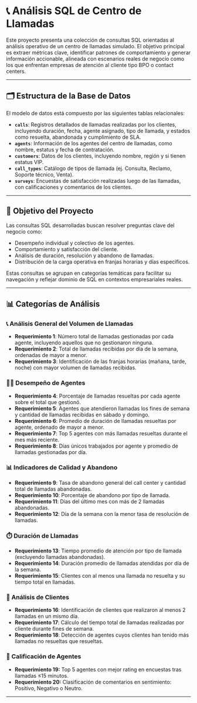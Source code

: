 # 📞 Análisis SQL de Centro de Llamadas

Este proyecto presenta una colección de consultas SQL orientadas al análisis operativo de un centro de llamadas simulado. El objetivo principal es extraer métricas clave, identificar patrones de comportamiento y generar información accionable, alineada con escenarios reales de negocio como los que enfrentan empresas de atención al cliente tipo BPO o contact centers.

---

## 🗂️ Estructura de la Base de Datos

El modelo de datos está compuesto por las siguientes tablas relacionales:

- **`calls`**: Registros detallados de llamadas realizadas por los clientes, incluyendo duración, fecha, agente asignado, tipo de llamada, y estados como resuelta, abandonada y cumplimiento de SLA.
- **`agents`**: Información de los agentes del centro de llamadas, como nombre, estatus y fecha de contratación.
- **`customers`**: Datos de los clientes, incluyendo nombre, región y si tienen estatus VIP.
- **`call_types`**: Catálogo de tipos de llamada (ej. Consulta, Reclamo, Soporte técnico, Venta).
- **`surveys`**: Encuestas de satisfacción realizadas luego de las llamadas, con calificaciones y comentarios de los clientes.

---

## 🎯 Objetivo del Proyecto

Las consultas SQL desarrolladas buscan resolver preguntas clave del negocio como:

- Desempeño individual y colectivo de los agentes.
- Comportamiento y satisfacción del cliente.
- Análisis de duración, resolución y abandono de llamadas.
- Distribución de la carga operativa en franjas horarias y días específicos.

Estas consultas se agrupan en categorías temáticas para facilitar su navegación y reflejar dominio de SQL en contextos empresariales reales.

---

## 📊 Categorías de Análisis

### 📞 Análisis General del Volumen de Llamadas
- **Requerimiento 1**: Número total de llamadas gestionadas por cada agente, incluyendo aquellos que no gestionaron ninguna.
- **Requerimiento 2**: Total de llamadas recibidas por día de la semana, ordenadas de mayor a menor.
- **Requerimiento 3**: Identificación de las franjas horarias (mañana, tarde, noche) con mayor volumen de llamadas recibidas.

### 🧍‍♂️ Desempeño de Agentes
- **Requerimiento 4**: Porcentaje de llamadas resueltas por cada agente sobre el total que gestionó.
- **Requerimiento 5**: Agentes que atendieron llamadas los fines de semana y cantidad de llamadas recibidas en sábado y domingo.
- **Requerimiento 6**: Promedio de duración de llamadas resueltas por agente, ordenado de mayor a menor.
- **Requerimiento 7**: Top 5 agentes con más llamadas resueltas durante el mes más reciente.
- **Requerimiento 8**: Días únicos trabajados por agente y promedio de llamadas gestionadas por día.

### 📊 Indicadores de Calidad y Abandono
- **Requerimiento 9**: Tasa de abandono general del call center y cantidad total de llamadas abandonadas.
- **Requerimiento 10**: Porcentaje de abandono por tipo de llamada.
- **Requerimiento 11**: Días del último mes con más de 2 llamadas abandonadas.
- **Requerimiento 12**: Día de la semana con la menor tasa de resolución de llamadas.

### ⏱️ Duración de Llamadas
- **Requerimiento 13**: Tiempo promedio de atención por tipo de llamada (excluyendo llamadas abandonadas).
- **Requerimiento 14**: Duración promedio de llamadas atendidas por día de la semana.
- **Requerimiento 15**: Clientes con al menos una llamada no resuelta y su tiempo total en llamadas.

### 👥 Análisis de Clientes
- **Requerimiento 16**: Identificación de clientes que realizaron al menos 2 llamadas en un mismo día.
- **Requerimiento 17**: Cálculo del tiempo total de llamadas realizadas por cliente durante fines de semana.
- **Requerimiento 18**: Detección de agentes cuyos clientes han tenido más llamadas no resueltas que resueltas.

### 🏅 Calificación de Agentes
- **Requerimiento 19:** Top 5 agentes con mejor rating en encuestas tras llamadas ≤15 minutos.
- **Requerimiento 20:** Clasificación de comentarios en sentimiento: Positivo, Negativo o Neutro.

---
